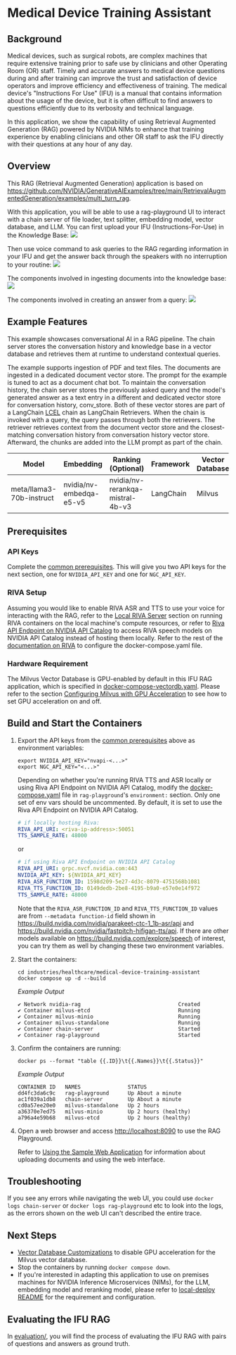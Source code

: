 <!--
  SPDX-FileCopyrightText: Copyright (c) 2024 NVIDIA CORPORATION & AFFILIATES. All rights reserved.
  SPDX-License-Identifier: Apache-2.0
-->

# Medical Device Training Assistant

## Background 
Medical devices, such as surgical robots, are complex machines that require extensive training prior to safe use by clinicians and other Operating Room (OR) staff. Timely and accurate answers to medical device questions during and after training can improve the trust and satisfaction of device operators and improve efficiency and effectiveness of training. The medical device's "Instructions For Use" (IFU) is a manual that contains information about the usage of the device, but it is often difficult to find answers to questions efficiently due to its verbosity and technical language.

In this application, we show the capability of using Retrieval Augmented Generation (RAG) powered by NVIDIA NIMs to enhance that training experience by enabling clinicians and other OR staff to ask the IFU directly with their questions at any hour of any day. 

## Overview 
This RAG (Retrieval Augmented Generation) application is based on https://github.com/NVIDIA/GenerativeAIExamples/tree/main/RetrievalAugmentedGeneration/examples/multi_turn_rag.

With this application, you will be able to use a rag-playground UI to interact with a chain server of file loader, text splitter, embedding model, vector database, and LLM. You can first upload your IFU (Instructions-For-Use) in the Knowledge Base:
![](./images/add_file.png)

Then use voice command to ask queries to the RAG regarding information in your IFU and get the answer back through the speakers with no interruption to your routine:
![](./images/example_query.png)

The components involved in ingesting documents into the knowledge base:
![](./images/doc_ingestion.png)

The components involved in creating an answer from a query:
![](./images/retrieval_chain.png)

## Example Features

This example showcases conversational AI in a RAG pipeline.
The chain server stores the conversation history and knowledge base in a vector database and retrieves them at runtime to understand contextual queries.

The example supports ingestion of PDF and text files.
The documents are ingested in a dedicated document vector store.
The prompt for the example is tuned to act as a document chat bot.
To maintain the conversation history, the chain server stores the previously asked query and the model's generated answer as a text entry in a different and dedicated vector store for conversation history, conv_store.
Both of these vector stores are part of a LangChain [LCEL](https://python.langchain.com/docs/expression_language/) chain as LangChain Retrievers.
When the chain is invoked with a query, the query passes through both the retrievers.
The retriever retrieves context from the document vector store and the closest-matching conversation history from conversation history vector store.
Afterward, the chunks are added into the LLM prompt as part of the chain.

|          Model          |        Embedding        |        Ranking (Optional)        | Framework | Vector Database |  File Types  |
| ----------------------- | ----------------------- | -------------------------------- | --------- | --------------- | ------------ |
| meta/llama3-70b-instruct | nvidia/nv-embedqa-e5-v5 | nvidia/nv-rerankqa-mistral-4b-v3 | LangChain | Milvus          | TXT, PDF, MD |


## Prerequisites
### API Keys
Complete the [common prerequisites](../../../docs/common-prerequisites.md). This will give you two API keys for the next section, one for `NVIDIA_API_KEY` and one for `NGC_API_KEY`.
### RIVA Setup
Assuming you would like to enable RIVA ASR and TTS to use your voice for interacting with the RAG, refer to the [Local RIVA Server](../../../docs/riva-asr-tts.md#local-riva-server) section on running RIVA containers on the local machine's compute resources, or refer to [Riva API Endpoint on NVIDIA API Catalog](../../../docs/riva-asr-tts.md#riva-api-endpoint-on-nvidia-api-catalog) to access RIVA speech models on NVIDIA API Catalog instead of hosting them locally. Refer to the rest of the [documentation on RIVA](../../../docs/riva-asr-tts.md) to configure the docker-compose.yaml file. 

### Hardware Requirement
The Milvus Vector Database is GPU-enabled by default in this IFU RAG application, which is specified in [docker-compose-vectordb.yaml](./docker-compose-vectordb.yaml). Please refer to the section [Configuring Milvus with GPU Acceleration](../../../docs/vector-database.md#configuring-milvus-with-gpu-acceleration) to see how to set GPU acceleration on and off.

## Build and Start the Containers

1. Export the API keys from the [common prerequisites](../../../docs/common-prerequisites.md) above as environment variables:

   ```text
   export NVIDIA_API_KEY="nvapi-<...>"
   export NGC_API_KEY="<...>"
   ```
   Depending on whether you're running RIVA TTS and ASR locally or using Riva API Endpoint on NVIDIA API Catalog, modify the [docker-compose.yaml](./docker-compose.yaml) file in `rag-playground`'s `environment:` section. Only one set of env vars should be uncommented. By default, it is set to use the Riva API Endpoint on NVIDIA API Catalog.

   ```yaml
   # if locally hosting Riva:
   RIVA_API_URI: <riva-ip-address>:50051
   TTS_SAMPLE_RATE: 48000
   ```
   or
   ```yaml
   # if using Riva API Endpoint on NVIDIA API Catalog
   RIVA_API_URI: grpc.nvcf.nvidia.com:443
   NVIDIA_API_KEY: ${NVIDIA_API_KEY}
   RIVA_ASR_FUNCTION_ID: 1598d209-5e27-4d3c-8079-4751568b1081
   RIVA_TTS_FUNCTION_ID: 0149dedb-2be8-4195-b9a0-e57e0e14f972
   TTS_SAMPLE_RATE: 48000
   ```
   Note that the `RIVA_ASR_FUNCTION_ID` and `RIVA_TTS_FUNCTION_ID` values are from `--metadata function-id` field shown in https://build.nvidia.com/nvidia/parakeet-ctc-1_1b-asr/api and https://build.nvidia.com/nvidia/fastpitch-hifigan-tts/api. If there are other models available on https://build.nvidia.com/explore/speech of interest, you can try them as well by changing these two environment variables.
1. Start the containers:

   ```console
   cd industries/healthcare/medical-device-training-assistant
   docker compose up -d --build
   ```

   *Example Output*

   ```output
   ✔ Network nvidia-rag                               Created
   ✔ Container milvus-etcd                            Running
   ✔ Container milvus-minio                           Running
   ✔ Container milvus-standalone                      Running
   ✔ Container chain-server                           Started
   ✔ Container rag-playground                         Started

   ```

1. Confirm the containers are running:

   ```console
   docker ps --format "table {{.ID}}\t{{.Names}}\t{{.Status}}"
   ```

   *Example Output*

   ```output
   CONTAINER ID   NAMES               STATUS
   dd4fc3da6c9c   rag-playground      Up About a minute
   ac1f039a1db8   chain-server        Up About a minute
   cd0a57ee20e0   milvus-standalone   Up 2 hours
   a36370e7ed75   milvus-minio        Up 2 hours (healthy)
   a796a4e59b68   milvus-etcd         Up 2 hours (healthy)

   ```

1. Open a web browser and access <http://localhost:8090> to use the RAG Playground.

   Refer to [Using the Sample Web Application](../../../docs/using-sample-web-application.md)
   for information about uploading documents and using the web interface.

## Troubleshooting
If you see any errors while navigating the web UI, you could use `docker logs chain-server` or `docker logs rag-playground` etc to look into the logs, as the errors shown on the web UI can't described the entire trace.

## Next Steps

- [Vector Database Customizations](../../../docs/vector-database.md) to disable GPU acceleration for the Milvus vector database.
- Stop the containers by running `docker compose down`.
- If you're interested in adapting this application to use on premises machines for NVIDIA Inference Microservices (NIMs), for the LLM, embedding model and reranking model, please refer to [local-deploy README](../../../RAG/examples/local_deploy/README.md) for the requirement and configuration.

## Evaluating the IFU RAG
In [evaluation/](./evaluation/), you will find the process of evaluating the IFU RAG with pairs of questions and answers as ground truth.

